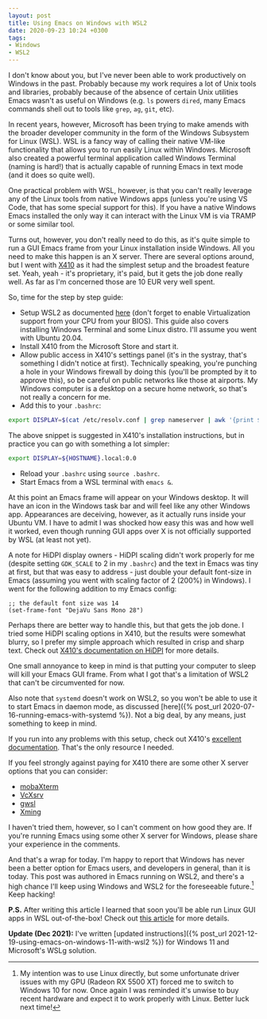 ```yaml
---
layout: post
title: Using Emacs on Windows with WSL2
date: 2020-09-23 10:24 +0300
tags:
- Windows
- WSL2
---
```


I don't know about you, but I've never been able to work productively
on Windows in the past. Probably because my work requires a lot of
Unix tools and libraries, probably because of the absence of certain
Unix utilities Emacs wasn't as useful on Windows (e.g. `ls` powers `dired`, many
Emacs commands shell out to tools like `grep`, `ag`, `git`, etc).

In recent years, however, Microsoft has been trying to make amends
with the broader developer community in the form of the Windows
Subsystem for Linux (WSL). WSL is a fancy way of calling their native
VM-like functionality that allows you to run easily Linux within
Windows. Microsoft also created a powerful terminal application called
Windows Terminal (naming is hard!) that is actually capable of running
Emacs in text mode (and it does so quite well).

One practical problem with WSL,
however, is that you can't really leverage any of the Linux tools from
native Windows apps (unless you're using VS Code, that has some
special support for this). If you have a native Windows Emacs installed the
only way it can interact with the Linux VM is via TRAMP or some similar tool.

Turns out, however, you don't really need to do this, as it's quite
simple to run a GUI Emacs frame from your Linux installation inside
Windows. All you need to make this happen is an X server. There are
several options around, but I went with [X410](https://x410.dev) as it
had the simplest setup and the broadest feature set. Yeah, yeah - it's
proprietary, it's paid, but it gets the job done really well. As far
as I'm concerned those are 10 EUR very well spent.

So, time for the step by step guide:

* Setup WSL2 as documented [here](https://docs.microsoft.com/en-us/windows/wsl/install-win10) (don't forget to enable Virtualization support from your CPU from your BIOS). This guide also covers installing Windows Terminal and some Linux distro. I'll assume you went with Ubuntu 20.04.
* Install X410 from the Microsoft Store and start it.
* Allow public access in X410's settings panel (it's in the systray,
  that's something I didn't notice at first). Technically speaking,
  you're punching a hole in your Windows firewall by doing this
  (you'll be prompted by it to approve this), so be careful on public
  networks like those at airports. My Windows computer is a desktop on
  a secure home network, so that's not really a concern for me.
* Add this to your `.bashrc`:

``` bash
export DISPLAY=$(cat /etc/resolv.conf | grep nameserver | awk '{print $2; exit;}'):0.0
```

The above snippet is suggested in X410's installation instructions, but in practice you can go with
something a lot simpler:

``` bash
export DISPLAY=${HOSTNAME}.local:0.0
```

* Reload your `.bashrc` using `source .bashrc`.
* Start Emacs from a WSL terminal with `emacs &`.

At this point an Emacs frame will appear on your Windows
desktop. It will have an icon in the Windows task bar and
will feel like any other Windows app. Appearances are deceiving, however,
as it actually runs inside your Ubuntu VM. I have to admit I was shocked
how easy this was and how well it worked, even though running GUI apps over
X is not officially supported by WSL (at least not yet).

A note for HiDPI display owners - HiDPI scaling didn't work properly
for me (despite setting `GDK_SCALE` to 2 in my `.bashrc`) and the text
in Emacs was tiny at first, but that was easy to address - just double
your default font-size in Emacs (assuming you went with scaling factor
of 2 (200%) in Windows). I went for the following addition to my Emacs
config:

``` emacs-lisp
;; the default font size was 14
(set-frame-font "DejaVu Sans Mono 28")
```

Perhaps there are better way to handle this, but that gets the job done.
I tried some HiDPI scaling options in X410, but the results were somewhat
blurry, so I prefer my simple approach which resulted in crisp and sharp text.
Check out [X410's documentation on HiDPI](https://x410.dev/cookbook/running-x410-on-hidpi-screens/)
for more details.

One small annoyance to keep in mind is that putting your computer to sleep
will kill your Emacs GUI frame. From what I got that's a limitation of WSL2 that
can't be circumvented for now.

Also note that `systemd` doesn't work on WSL2, so you won't be able to
use it to start Emacs in daemon mode, as discussed [here]({% post_url
2020-07-16-running-emacs-with-systemd %}). Not a big deal, by any
means, just something to keep in mind.

If you run into any problems with this setup, check out X410's [excellent
documentation](https://x410.dev/cookbook/wsl/using-x410-with-wsl2/). That's
the only resource I needed.

If you feel strongly against paying for X410 there are some other X
server options that you can consider:

* [mobaXterm](https://mobaxterm.mobatek.net/)
* [VcXsrv](https://sourceforge.net/projects/vcxsrv/)
* [gwsl](https://opticos.github.io/gwsl/)
* [Xming](http://www.straightrunning.com/XmingNotes/)

I haven't tried them, however, so I can't comment on how good they are.
If you're running Emacs using some other X server for Windows, please
share your experience in the comments.

And that's a wrap for today. I'm happy to report that Windows has
never been a better option for Emacs users, and developers in general,
than it is today. This post was authored in Emacs running on WSL2, and
there's a high chance I'll keep using Windows and WSL2 for the
foreseeable future.[^1] Keep hacking!

**P.S.** After writing this article I learned that soon you'll be
able run Linux GUI apps in WSL out-of-the-box! Check out [this
article](https://devblogs.microsoft.com/commandline/whats-new-in-the-windows-subsystem-for-linux-september-2020/#gui-apps)
for more details.

**Update (Dec 2021):** I've written [updated instructions]({% post_url 2021-12-19-using-emacs-on-windows-11-with-wsl2 %}) for Windows 11 and Microsoft's WSLg solution.

[^1]: My intention was to use Linux directly, but some unfortunate driver issues with my GPU (Radeon RX 5500 XT) forced me to switch to Windows 10 for now. Once again I was reminded it's unwise to buy recent hardware and expect it to work properly with Linux. Better luck next time!
